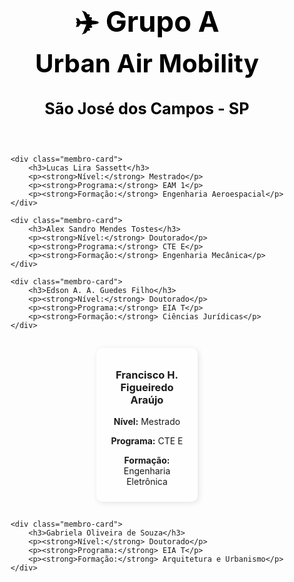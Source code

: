 <style>
/* Remove completamente a sidebar */
.md-sidebar, .md-sidebar--primary {
    display: none !important;
}

.md-main {
    margin-left: 0 !important;
}

/* Fundo da Página Inicial */
.md-main::before {
    content: "";
    background: url('assets/fundo.jpg') no-repeat center center fixed;
    background-size: cover;
    opacity: 0.3;
    position: absolute;
    top: 0;
    left: 0;
    width: 100%;
    height: 100%;
    z-index: -1;
}

/* Estilização do conteúdo */
.home-content {
    text-align: center;
    color: #000;
    padding: 20px 20px 10px; /* Reduz a margem superior */
    font-size: 180%;
    font-weight: bold;
    margin-top: -40px; /* Eleva todo o conjunto para cima */
}

.home-content h1 {
    font-size: 180%;
    font-weight: bold;
    margin-bottom: 2px;
}

.home-content h2 {
    font-size: 160%;
    font-weight: bold;
    margin-top: -5px; /* Reduz o espaço entre o título e os blocos */
}

/* Estilo dos blocos de membros */
.membros-container {
    display: flex;
    flex-wrap: wrap;
    justify-content: center;
    gap: 15px;
    margin-top: 10px; /* Reduz ainda mais a distância do topo */
}

.membro-card {
    background: rgba(255, 255, 255, 0.8);
    border-radius: 10px;
    padding: 10px;
    width: 28%;
    text-align: center;
    box-shadow: 2px 2px 10px rgba(0, 0, 0, 0.1);
}

/* Responsividade */
@media (max-width: 800px) {
    .membro-card {
        width: 45%;
    }
}

@media (max-width: 500px) {
    .membro-card {
        width: 90%;
    }
}
</style>

<div class="home-content">
    <h1>✈️ Grupo A</h1>
    <h2>Urban Air Mobility</h2>
    <p><strong>São José dos Campos - SP</strong></p>    
</div>

<div class="membros-container">

    <div class="membro-card">
        <h3>Lucas Lira Sassett</h3>
        <p><strong>Nível:</strong> Mestrado</p>
        <p><strong>Programa:</strong> EAM 1</p>
        <p><strong>Formação:</strong> Engenharia Aeroespacial</p>
    </div>

    <div class="membro-card">
        <h3>Alex Sandro Mendes Tostes</h3>
        <p><strong>Nível:</strong> Doutorado</p>
        <p><strong>Programa:</strong> CTE E</p>
        <p><strong>Formação:</strong> Engenharia Mecânica</p>
    </div>

    <div class="membro-card">
        <h3>Edson A. A. Guedes Filho</h3>
        <p><strong>Nível:</strong> Doutorado</p>
        <p><strong>Programa:</strong> EIA T</p>
        <p><strong>Formação:</strong> Ciências Jurídicas</p>
    </div>

<div class="membro-card">
        <h3>Francisco H. Figueiredo Araújo</h3>
        <p><strong>Nível:</strong> Mestrado</p>
        <p><strong>Programa:</strong> CTE E</p>
        <p><strong>Formação:</strong> Engenharia Eletrônica</p>
    </div>

    <div class="membro-card">
        <h3>Gabriela Oliveira de Souza</h3>
        <p><strong>Nível:</strong> Doutorado</p>
        <p><strong>Programa:</strong> EIA T</p>
        <p><strong>Formação:</strong> Arquitetura e Urbanismo</p>
    </div>

</div>
